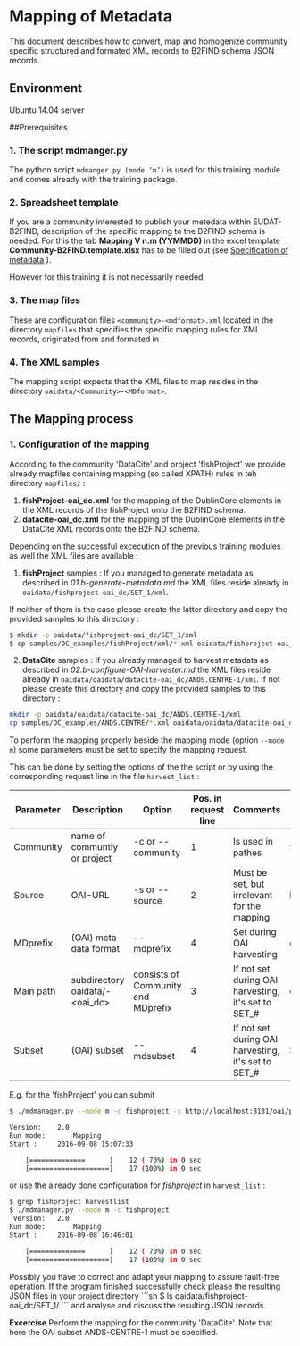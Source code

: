 # Mapping of Metadata
This document describes how to convert, map and homogenize community specific structured and formated XML records to B2FIND schema JSON records.

## Environment
Ubuntu 14.04 server

##Prerequisites

### 1. The script mdmanger.py
The python script ```mdmanger.py (mode ‘m’)``` is used for this training module and comes already with the training package.

### 2. Spreadsheet template
If you are a community interested to publish your metedata within EUDAT-B2FIND, description of the specific mapping to the B2FIND schema is needed. For this the tab **Mapping V n.m (YYMMDD)** in the excel template **Community-B2FIND.template.xlsx** has to be filled out (see [Specification of metadata](01.a-specify-metadata.md) ).

However for this training it is not necessarily needed.

### 3. The map files
These are configuration files ```<community>-<mdformat>.xml``` located in the directory `mapfiles` that specifies the specific mapping rules for XML records, originated from <community> and formated in <mdformat>.  

### 4. The XML samples
The mapping script expects that the XML files to map resides in the directory ```oaidata/<Community>-<MDformat>```.


## The Mapping process
### 1. Configuration of the mapping

According to the community 'DataCite' and project 'fishProject' we provide already mapfiles containing mapping (so called XPATH) rules in teh directory `mapfiles/` :

1. **fishProject-oai_dc.xml** for the mapping of the DublinCore elements in the XML records of the fishProject onto the B2FIND schema.
2. **datacite-oai_dc.xml** for the mapping of the DublinCore elements in the DataCite XML records onto the B2FIND schema.

Depending on the successful excecution of the previous training modules as well the XML files are available :
1. **fishProject** samples : If you managed to generate metadata as described in *01.b-generate-metadata.md* the XML files reside already in ```oaidata/fishproject-oai_dc/SET_1/xml```. 

If neither of them is the case please create the latter directory and copy the provided samples to this directory :
```sh
$ mkdir -p oaidata/fishproject-oai_dc/SET_1/xml
$ cp samples/DC_examples/fishProject/xml/*.xml oaidata/fishproject-oai_dc/SET_1/xml
``` 

2. **DataCite** samples : If you already managed to harvest metadata as described in *02.b-configure-OAI-harvester.md* the XML files reside already in ```oaidata/oaidata/datacite-oai_dc/ANDS.CENTRE-1/xml```. If not please create this directory and copy the provided samples to this directory :
```sh
mkdir -p oaidata/oaidata/datacite-oai_dc/ANDS.CENTRE-1/xml
cp samples/DC_examples/ANDS.CENTRE/*.xml oaidata/oaidata/datacite-oai_dc/ANDS.CENTRE-1/xml
```

To perform the mapping properly beside the mapping mode (option ```--mode m```) some parameters must be set to specify the mapping request.

This can be done by setting the options of the the script or by using the corresponding request line in the file ```harvest_list``` :

| Parameter | Description | Option | Pos. in request line | Comments | Example1 | Example 2 |
|-----------|-------------|--------|----------------------|----------|----------|-----------|
| Community | name of communtiy or project | -c or --community | 1 | Is used in pathes | fishproject | datacite | 
| Source    | OAI-URL | -s or --source | 2 | Must be set, but irrelevant for the mapping |  http://localhost:8181/oai/provider |  http://oai.datacite.org/oai |
| MDprefix  | (OAI) meta data format | --mdprefix | 4 | Set during OAI harvesting | oai_dc | oai_dc |
| Main path    | subdirectory oaidata/<community>-<oai_dc> | consists of Community and MDprefix   | 3 | If not set during OAI harvesting, it's set to SET_# | oaidata/fishproject-oai_dc | oaidata/datacite-oai_dc |
| Subset    | (OAI) subset | --mdsubset | 4 | If not set during OAI harvesting, it's set to SET_# | SET_1 | ANDS.CENTRE-1_1 | 
 
E.g. for the 'fishProject' you can submit 
```sh
$ ./mdmanager.py --mode m -c fishproject -s http://localhost:8181/oai/provider --mdsubset SET_1 --mdprefix oai_dc

Version:  	2.0
Run mode:   	Mapping
Start : 	2016-09-08 15:07:33

	[==============      ]    12 ( 70%) in 0 sec
	[====================]    17 (100%) in 0 sec
```

or use the already done configuration for *fishproject* in ```harvest_list``` :
```sh
$ grep fishproject harvestlist
$ ./mdmanager.py --mode m -c fishproject
 Version:  	2.0
Run mode:   	Mapping
Start : 	2016-09-08 16:46:01

	[==============      ]    12 ( 70%) in 0 sec
	[====================]    17 (100%) in 0 sec
```

Possibly you have to correct and adapt your mapping to assure fault-free operation. If the program finished successfully check please the resulting JSON files in your project directory
´´´sh
$ ls oaidata/fishproject-oai_dc/SET_1/
´´´
and analyse and discuss the resulting JSON records.

**Excercise** Perform the mapping for the community 'DataCite'. Note that here the OAI subset ANDS-CENTRE-1 must be specified.
